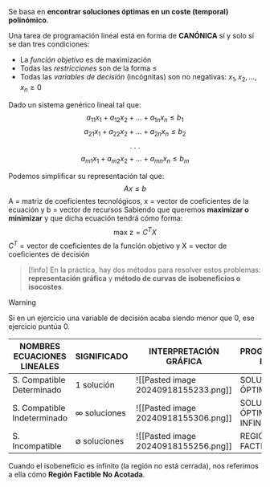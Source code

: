 Se basa en **encontrar soluciones óptimas en un coste (temporal) polinómico**.

Una tarea de programación lineal está en forma de **CANÓNICA** sí y solo sí se dan tres condiciones:
- La *función objetivo* es de maximización
- Todas las *restricciones* son de la forma $\leq$
- Todas las *variables de decisión* (incógnitas) son no negativas: $x_1, x_2, ..., x_n \geq 0$

Dado un sistema genérico lineal tal que:
$$a_{11}x_1 + a_{12}x_2 + ... + a_{1n}x_n \leq b_1$$
$$a_{21}x_1 + a_{22}x_2 + ... + a_{2n}x_n \leq b_2$$
$$\text {. . . }$$
$$a_{m1}x_1 + a_{m2}x_2 + ... + a_{mn}x_n \leq b_m$$

Podemos simplificar su representación tal que:
$$Ax \leq b$$
$\text {A = matriz de coeficientes tecnológicos, x = vector de coeficientes de la ecuación y b = vector de recursos}$
Sabiendo que queremos **maximizar o minimizar** y que dicha ecuación tendrá cómo forma:
$$\text{max z} = C^T X$$
$C^T = \text {vector de coeficientes de la función objetivo y X = vector de coeficientes de decisión}$

>[!info]
>En la práctica, hay dos métodos para resolver estos problemas: **representación gráfica** y **método de curvas de isobeneficios o isocostes**.


>[!warning]
>Si en un ejercicio una variable de decisión acaba siendo menor que 0, ese ejercicio puntúa 0.

| NOMBRES ECUACIONES LINEALES | SIGNIFICADO            | INTERPRETACIÓN GRÁFICA               | PROGRAMACIÓN LINEAL          |
| --------------------------- | ---------------------- | ------------------------------------ | ---------------------------- |
| S. Compatible Determinado   | 1 solución             | ![[Pasted image 20240918155233.png]] | SOLUCIÓN ÓPTIMA ÚNICA        |
| S. Compatible Indeterminado | $\infty$ soluciones    | ![[Pasted image 20240918155306.png]] | SOLUCIONES ÓPTIMAS INFINITAS |
| S. Incompatible             | $\emptyset$ soluciones | ![[Pasted image 20240918155256.png]] | REGIÓN FACTIBLE VACÍA        |
Cuando el isobeneficio es infinito (la región no está cerrada), nos referimos a ella cómo **Región Factible No Acotada**.